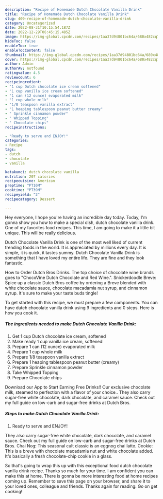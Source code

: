 ```yaml
---
description: "Recipe of Homemade Dutch Chocolate Vanilla Drink"
title: "Recipe of Homemade Dutch Chocolate Vanilla Drink"
slug: 409-recipe-of-homemade-dutch-chocolate-vanilla-drink
category: Uncategorized
date: 2022-08-31T10:15:54.187Z
date: 2022-12-29T06:45:15.485Z
image: https://img-global.cpcdn.com/recipes/1aa37d94801bc64a/680x482cq70/dutch-chocolate-vanilla-drink-recipe-main-photo.jpg
hideToc: false
enableToc: true
enableTocContent: false
thumbnail: https://img-global.cpcdn.com/recipes/1aa37d94801bc64a/680x482cq70/dutch-chocolate-vanilla-drink-recipe-main-photo.jpg
cover: https://img-global.cpcdn.com/recipes/1aa37d94801bc64a/680x482cq70/dutch-chocolate-vanilla-drink-recipe-main-photo.jpg
author: Admin
authorAv: notfound
ratingvalue: 4.5
reviewcount: 6
recipeingredient:
- "1 cup Dutch chocolate ice cream softened"
- "1 cup vanilla ice cream softened"
- "1 can (12 ounce) evaporated milk"
- "1 cup whole milk"
- "1/8 teaspoon vanilla extract"
- "1 heaping tablespoon peanut butter creamy"
- " Sprinkle cinnamon powder"
- " Whipped Topping"
- " Chocolate chips"
recipeinstructions:

- "Ready to serve and ENJOY!"
categories:
- Recipe
tags:
- dutch
- chocolate
- vanilla

katakunci: dutch chocolate vanilla 
nutrition: 207 calories
recipecuisine: American
preptime: "PT10M"
cooktime: "PT39M"
recipeyield: "2"
recipecategory: Dessert

---
```



Hey everyone, I hope you're having an incredible day today. Today, I'm gonna show you how to make a special dish, dutch chocolate vanilla drink. One of my favorites food recipes. This time, I am going to make it a little bit unique. This will be really delicious.

Dutch Chocolate Vanilla Drink is one of the most well liked of current trending foods in the world. It is appreciated by millions every day. It is simple, it is quick, it tastes yummy. Dutch Chocolate Vanilla Drink is something that I have loved my entire life. They are fine and they look fantastic.

How to Order Dutch Bros Drinks. The top choice of chocolate wine brands goes to &#34;ChocoVine Dutch Chocolate and Red Wine.&#34;. Snickerdoodle Breve: Spice up a classic Dutch Bros coffee by ordering a Breve blended with white chocolate sauce, chocolate macadamia nut syrup, and cinnamon syrup. It&#39;s sure to make your taste buds tingle!


To get started with this recipe, we must prepare a few components. You can have dutch chocolate vanilla drink using 9 ingredients and 0 steps. Here is how you cook it.

<!--inarticleads1-->

##### The ingredients needed to make Dutch Chocolate Vanilla Drink:

1. Get 1 cup Dutch chocolate ice cream, softened
1. Make ready 1 cup vanilla ice cream, softened
1. Prepare 1 can (12 ounce) evaporated milk
1. Prepare 1 cup whole milk
1. Prepare 1/8 teaspoon vanilla extract
1. Prepare 1 heaping tablespoon peanut butter (creamy)
1. Prepare  Sprinkle cinnamon powder
1. Take  Whipped Topping
1. Prepare  Chocolate chips


Download our App to Start Earning Free Drinks!! Our exclusive chocolate milk, steamed to perfection with a flavor of your choice.. They also carry sugar-free white chocolate, dark chocolate, and caramel sauce. Check out my full guide on low-carb and sugar-free drinks at Dutch Bros. 

<!--inarticleads2-->

##### Steps to make Dutch Chocolate Vanilla Drink:


1. Ready to serve and ENJOY!

They also carry sugar-free white chocolate, dark chocolate, and caramel sauce. Check out my full guide on low-carb and sugar-free drinks at Dutch Bros. Chai Nog: This seasonal cult classic is an eggnog chai latte. Cookie: This is a breve with chocolate macadamia nut and white chocolate added. It&#39;s basically a fresh chocolate-chip cookie in a glass. 

So that's going to wrap this up with this exceptional food dutch chocolate vanilla drink recipe. Thanks so much for your time. I am confident you can make this at home. There is gonna be more interesting food at home recipes coming up. Remember to save this page on your browser, and share it to your loved ones, colleague and friends. Thanks again for reading. Go on get cooking!
